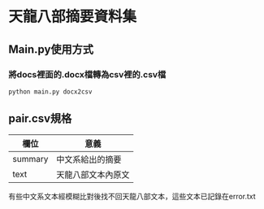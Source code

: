 # 天龍八部摘要資料集

## Main.py使用方式

### 將docs裡面的.docx檔轉為csv裡的.csv檔

```
python main.py docx2csv
```

## pair.csv規格

|欄位|意義|
|----|----|
|summary|中文系給出的摘要|
|text|天龍八部文本內原文|

有些中文系文本經模糊比對後找不回天龍八部文本，這些文本已記錄在error.txt